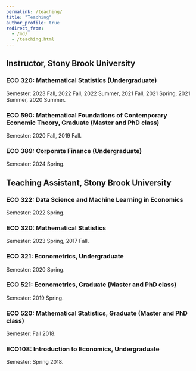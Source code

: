 ```yaml
---
permalink: /teaching/
title: "Teaching"
author_profile: true
redirect_from: 
  - /md/
  - /teaching.html
---
```


## Instructor, Stony Brook University
### ECO 320: Mathematical Statistics (Undergraduate)
Semester: 2023 Fall, 2022 Fall,  2022 Summer, 2021 Fall,  2021 Spring,  2021 Summer, 2020 Summer.

### ECO 590: Mathematical Foundations of Contemporary Economic Theory, Graduate (Master and PhD class)
Semester:  2020 Fall,  2019 Fall.

### ECO 389: Corporate Finance (Undergraduate)
Semester: 2024 Spring.



## Teaching Assistant, Stony Brook University
### ECO 322: Data Science and Machine Learning in Economics
Semester: 2022 Spring.

### ECO 320: Mathematical Statistics
Semester: 2023 Spring, 2017 Fall.

### ECO 321: Econometrics, Undergraduate
Semester: 2020 Spring.

### ECO 521: Econometrics, Graduate (Master and PhD class)
Semester: 2019 Spring.

### ECO 520: Mathematical Statistics, Graduate (Master and PhD class)
Semester: Fall 2018.

### ECO108: Introduction to Economics, Undergraduate
Semester: Spring 2018.



